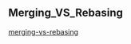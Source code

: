## Merging_VS_Rebasing
[merging-vs-rebasing](https://www.atlassian.com/git/tutorials/merging-vs-rebasing)
